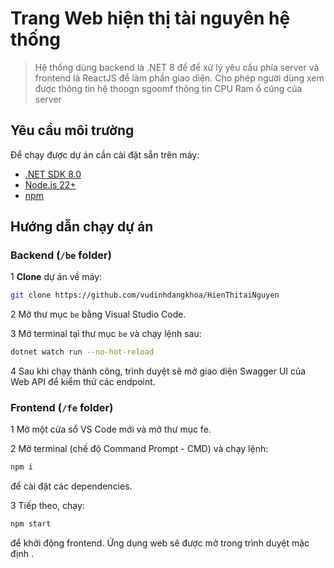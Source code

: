 # Trang Web hiện thị tài nguyên hệ thống

> Hệ thống dùng backend là .NET 8 để để xử lý yêu cầu phía server và frontend là ReactJS để làm phần giao diện. Cho phép người dùng xem được thông tin hệ thoogn sgoomf thông tin CPU Ram ổ cúng của server 

##  Yêu cầu môi trường

Để chạy được dự án cần cài đặt sẵn trên máy:

- [.NET SDK 8.0](https://dotnet.microsoft.com/download)
- [Node.js 22+](https://nodejs.org/)
- [npm](https://www.npmjs.com/)

##  Hướng dẫn chạy dự án

### Backend (`/be` folder)

1 **Clone** dự án về máy:
   ```bash
   git clone https://github.com/vudinhdangkhoa/HienThitaiNguyen
   ```
2 Mở thư mục `be` bằng Visual Studio Code.

3 Mở terminal tại thư mục `be` và chạy lệnh sau:
   ```bash
   dotnet watch run --no-hot-reload
   ```
4 Sau khi chạy thành công, trình duyệt sẽ mở giao diện Swagger UI của Web API để kiểm thử các endpoint.

### Frontend (`/fe` folder)
1 Mở một cửa sổ VS Code mới và mở thư mục fe.

2 Mở terminal (chế độ Command Prompt - CMD) và chạy lệnh:
  ```bash
  npm i
```
để cài đặt các dependencies.

3 Tiếp theo, chạy:
  ```bash
  npm start
  ```
để khởi động frontend. Ứng dụng web sẽ được mở trong trình duyệt mặc định .
